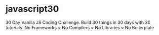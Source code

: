 # javascript30
30 Day Vanilla JS Coding Challenge. Build 30 things in 30 days with 30 tutorials.  No Frameworks × No Compilers × No Libraries × No Boilerplate

